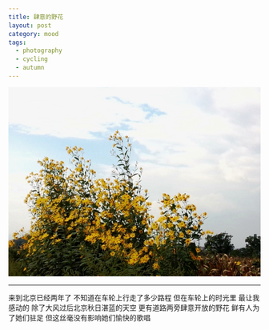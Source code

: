 ```yaml
---
title: 肆意的野花
layout: post
category: mood
tags:
  - photography
  - cycling
  - autumn
---
```


![Autumn-Flowers](/media/image/2014/autumn-flowers.jpg)

---

来到北京已经两年了
不知道在车轮上行走了多少路程
但在车轮上的时光里
最让我感动的
除了大风过后北京秋日湛蓝的天空
更有道路两旁肆意开放的野花
鲜有人为了她们驻足
但这丝毫没有影响她们愉快的歌唱